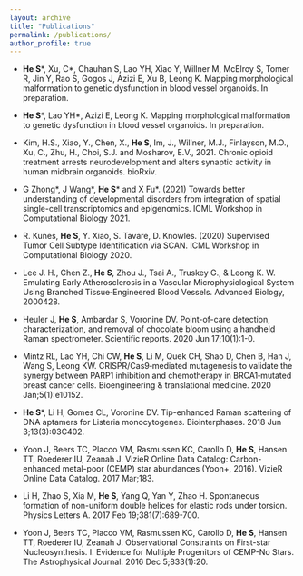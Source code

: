 ```yaml
---
layout: archive
title: "Publications"
permalink: /publications/
author_profile: true
---
```



* **He S***, Xu, C*, Chauhan S, Lao YH, Xiao Y, Willner M, McElroy S, Tomer R, Jin Y, Rao S, Gogos J, Azizi E, Xu B, Leong K. Mapping morphological malformation to genetic dysfunction in blood vessel organoids. In preparation.

* **He S***, Lao YH*, Azizi E, Leong K. Mapping morphological malformation to genetic dysfunction in blood vessel organoids. In preparation.

* Kim, H.S., Xiao, Y., Chen, X.,  **He S**, Im, J., Willner, M.J., Finlayson, M.O., Xu, C., Zhu, H., Choi, S.J. and Mosharov, E.V., 2021. Chronic opioid treatment arrests neurodevelopment and alters synaptic activity in human midbrain organoids. bioRxiv.

* G Zhong*, J Wang*, **He S*** and X Fu*. (2021) Towards better understanding of developmental disorders from integration of spatial single-cell transcriptomics and epigenomics. ICML Workshop in Computational Biology 2021.

* R. Kunes, **He S**, Y. Xiao, S. Tavare, D. Knowles. (2020) Supervised Tumor Cell Subtype Identification via SCAN. ICML Workshop in Computational Biology 2020.

* Lee J. H., Chen Z., **He S**, Zhou J., Tsai A., Truskey G., \& Leong K. W. Emulating Early Atherosclerosis in a Vascular Microphysiological System Using Branched Tissue‐Engineered Blood Vessels. Advanced Biology, 2000428.

* Heuler J, **He S**, Ambardar S, Voronine DV. Point-of-care detection, characterization, and removal of chocolate bloom using a handheld Raman spectrometer. Scientific reports. 2020 Jun 17;10(1):1-0.

* Mintz RL, Lao YH, Chi CW, **He S**, Li M, Quek CH, Shao D, Chen B, Han J, Wang S, Leong KW. CRISPR/Cas9‐mediated mutagenesis to validate the synergy between PARP1 inhibition and chemotherapy in BRCA1‐mutated breast cancer cells. Bioengineering \& translational medicine. 2020 Jan;5(1):e10152.

* **He S***, Li H, Gomes CL, Voronine DV. Tip-enhanced Raman scattering of DNA aptamers for Listeria monocytogenes. Biointerphases. 2018 Jun 3;13(3):03C402.

* Yoon J, Beers TC, Placco VM, Rasmussen KC, Carollo D, **He S**, Hansen TT, Roederer IU, Zeanah J. VizieR Online Data Catalog: Carbon-enhanced metal-poor (CEMP) star abundances (Yoon+, 2016). VizieR Online Data Catalog. 2017 Mar;183.

* Li H, Zhao S, Xia M, **He S**, Yang Q, Yan Y, Zhao H. Spontaneous formation of non-uniform double helices for elastic rods under torsion. Physics Letters A. 2017 Feb 19;381(7):689-700.

* Yoon J, Beers TC, Placco VM, Rasmussen KC, Carollo D, **He S**, Hansen TT, Roederer IU, Zeanah J. Observational Constraints on First-star Nucleosynthesis. I. Evidence for Multiple Progenitors of CEMP-No Stars. The Astrophysical Journal. 2016 Dec 5;833(1):20.


